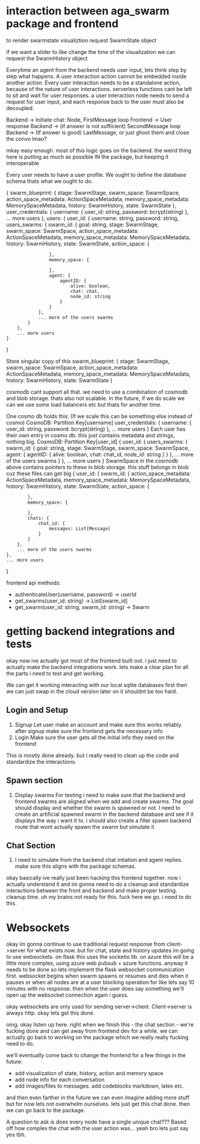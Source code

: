 # interaction between aga_swarm package and frontend

to render swarmstate visualiztion request SwarmState object

if we want a slider to like change the time of the visualization we can request the SwarmHistory object

Everytime an agent from the backend needs user input, lets think step by step what happens. A user interaction action cannot be embedded inside another action. Every user interaction needs to be a standalone action, because of the nature of user interactions. serverless functions cant be left to sit and wait for user responses. a user interaction node needs to send a request for user input, and each response back to the user must also be decoupled. 

Backend -> Initiate chat: Node, FirstMessage
loop
    Frontend -> User response
    Backend -> (if answer is not sufficient) SecondMessage
loop
Backend -> (If answer is good) LastMessage, or just ghost them and close the convo lmao?

mkay easy enough. most of this logic goes on the backend. the weird thing here is putting as much as possible IN the package, but keeping it interoperable

Every user needs to have a user profile. We ought to define the database schema thats what we ought to do.

{
    swarm_blueprint: {
        stage: SwarmStage, 
        swarm_space: SwarmSpace,
        action_space_metadata: ActionSpaceMetadata,
        memory_space_metadata: MemorySpaceMetadata,
        history: SwarmHistory,
        state: SwarmState
    },
    user_credentials: {
        username: {
            user_id: string,
            password: bcrypt(string)
        }, 
        ... more users
    },
    users: {
        user_id: {
            username: string,
            password: string,
            users_swarms: {
                swarm_id: {
                    goal: string,
                    stage: SwarmStage, 
                    swarm_space: SwarmSpace,
                    action_space_metadata: ActionSpaceMetadata,
                    memory_space_metadata: MemorySpaceMetadata,
                    history: SwarmHistory,
                    state: SwarmState,
                    action_space: {

                    }, 
                    memory_space: {

                    },
                    agent: {
                        agentID: {
                            alive: boolean,
                            chat: chat,
                            node_id: string
                        }
                    }
                }, 
                ... more of the users swarms
            }
        },
        ... more users
    }
}

Store singular copy of this
swarm_blueprint: {
    stage: SwarmStage, 
    swarm_space: SwarmSpace,
    action_space_metadata: ActionSpaceMetadata,
    memory_space_metadata: MemorySpaceMetadata,
    history: SwarmHistory,
    state: SwarmState
}

cosmodb cant support all that. we need to use a combination of cosmodb and blob storage. thats also not scalable. in the future, if we do scale we can we use some load balancers etc but thats for another time.

One cosmo db holds this: (If we scale this can be something else instead of cosmo)
CosmoDB: Partition Key[username]
user_credentials: {
    username: {
        user_id: string,
        password: bcrypt(string)
    }, 
    ... more users
}
Each user has their own entry in cosmo db. this just contains metadata and strings, nothing big.
CosmoDB: Partition Key[user_id]
{
    user_id: {
        users_swarms: {
            swarm_id: {
                goal: string,
                stage: SwarmStage, 
                swarm_space: SwarmSpace,
                agent: {
                    agentID: {
                        alive: boolean,
                        chat: chat_id,
                        node_id: string
                    }
                }
            }, 
            ... more of the users swarms
        }
    },
    ... more users
}
SwarmSpace in the cosmodb above contains pointers to these in blob storage. this stuff belongs in blob cuz these files can get big
{
    user_id: {
        swarm_id: {
            action_space_metadata: ActionSpaceMetadata,
            memory_space_metadata: MemorySpaceMetadata,
            history: SwarmHistory,
            state: SwarmState,
            action_space: {

            }, 
            memory_space: {

            },
            chats: {
                chat_id: {
                    messages: List[Message]
                }
            }
        },
        ... more of the users swarms
    },
    ... more users
}


frontend api methods:

- authenticateUser(username, password) -> userId
- get_swarms(user_id: string) -> List[swarm_id]
- get_swarm(user_id: string, swarm_id: string) -> Swarm


# getting backend integrations and tests
okay now ive actually got most of the frontend built out. i just need to actually make the backend integrations work. lets make a clear plan for all the parts i need to test and get working.

We can get it working interacting with our local sqlite databases first then we can just swap in the cloud version later on it shouldnt be too hard.

## Login and Setup
1. Signup
Let user make an account and make sure this works reliably. after signup make sure the frontend gets the necessary info
2. Login 
Make sure the user gets all the initial info they need on the frontend

This is mostly done already. but i really need to clean up the code and standardize the interactions.

## Spawn section
1. Display swarms
For testing i need to make sure that the backend and frontend swarms are aligned when we add and create swarms. The goal should display and whether the swarm is spawned or not. I need to create an artificial spawned swarm in the backend database and see if it displays the way i want it to. i should also create a filler spawn backend route that wont actually spawn the swarm but simulate it

## Chat Section
1. I need to simulate from the backend chat intiation and agent replies. make sure this aligns with the package schemas. 


okay basically ive really just been hacking this frontend together. now i actually understand it and im gonna need to do a cleanup and standardize interactions between the front and backend and make proper testing. cleanup time. uh my brains not ready for this. fuck here we go. i need to do this.

# Websockets
okay im gonna continue to use traditional request response from client->server for what exists now. but for chat, state and history updates im going to use websockets. on flask this uses the socketio lib. on azure this will be a little more complex, using azure web pubsub + azure functions. anyway it needs to be done so lets implement the flask websocket communication first. websocket begins when swarm spawns or resumes and dies when it pauses or when all nodes are at a user blocking operation for like lets say 10 minutes with no response. then when the user does say something we'll open up the websocket connection again i guess.

okay websockets are only used for sending server->client. Client->server is always http. okay lets get this done.

omg. okay listen up here. right when we finish this - the chat section - we're fucking done and can get away from frontend dev for a while. we can actually go back to working on the package which we really really fucking need to do.

we'll eventually come back to change the frontend for a few things in the future:
- add visualization of state, history, action and memory space
- add node info for each conversation
- add images/files to messages. add codeblocks markdown, latex etc.

and then even farther in the future we can even imagine adding more stuff but for now lets not overwhelm ourselves. lets just get this chat done. then we can go back to the package.




A question to ask is does every node have a single unique chat??? Based off how complex the chat with the user action was... yeah bro lets just say yes tbh.